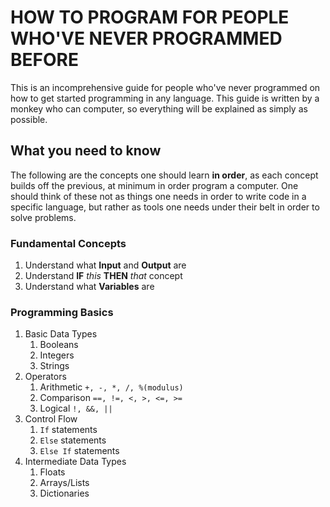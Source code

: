 # HOW TO PROGRAM FOR PEOPLE WHO'VE NEVER PROGRAMMED BEFORE
This is an incomprehensive guide for people who've never programmed on how to get started programming in any language. This guide is written by a monkey who can computer, so everything will be explained as simply as possible.

## What you need to know
The following are the concepts one should learn **in order**, as each concept builds off the previous, at minimum in order program a computer. One should think of these not as things one needs in order to write code in a specific language, but rather as tools one needs under their belt in order to solve problems.

### Fundamental Concepts
1. Understand what **Input** and **Output** are
2. Understand **IF** *this* **THEN** *that* concept
3. Understand what **Variables** are

### Programming Basics
1. Basic Data Types
    1. Booleans
    2. Integers
    3. Strings
2. Operators
    1. Arithmetic `+, -, *, /, %(modulus)`
    2. Comparison `==, !=, <, >, <=, >=`
    3. Logical `!, &&, ||`
3. Control Flow
    1. `If` statements
    2. `Else` statements
    3. `Else If` statements
4. Intermediate Data Types
    1. Floats
    2. Arrays/Lists
    3. Dictionaries
